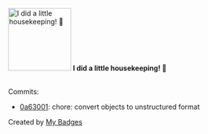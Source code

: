 <img src="https://my-badges.github.io/my-badges/chore-commit.png" alt="I did a little housekeeping! 🧹" title="I did a little housekeeping! 🧹" width="128">
<strong>I did a little housekeeping! 🧹</strong>
<br><br>

Commits:

- <a href="https://github.com/Siddhant-K-code/kubectl-cond/commit/0a63001261ad2acf04e143ac8ab1eba29cd75851">0a63001</a>: chore: convert objects to unstructured format


Created by <a href="https://github.com/my-badges/my-badges">My Badges</a>